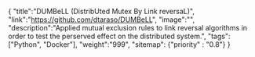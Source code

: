{
    "title":"DUMBeLL (DistribUted Mutex By Link reversaL)",
    "link":"https://github.com/dtaraso/DUMBeLL",
    "image":"",
    "description":"Applied mutual exclusion rules to link reversal algorithms in order to test the perserved effect on the distributed system.",
    "tags":["Python", "Docker"],
    "weight":"999",
    "sitemap": {"priority" : "0.8"}
}

